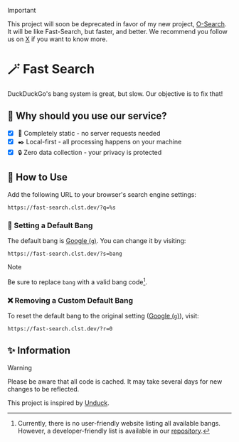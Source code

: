> [!IMPORTANT]
> This project will soon be deprecated in favor of my new project, [O-Search](https://o-search.link). It will be like Fast-Search, but faster, and better.
> We recommend you follow us on [X](https://x.com/osearchapp) if you want to know more.

# 🪄 Fast Search

DuckDuckGo's bang system is great, but slow. Our objective is to fix that!

## 🤔 Why should you use our service?

- [x] 🔖 Completely static - no server requests needed
- [x] ✒️ Local-first - all processing happens on your machine
- [x] 🔒 Zero data collection - your privacy is protected

## 🔎 How to Use

Add the following URL to your browser's search engine settings:

```
https://fast-search.clst.dev/?q=%s
```

### 📐 Setting a Default Bang

The default bang is [Google (`g`)](https://www.google.com/). You can change it by visiting:

```
https://fast-search.clst.dev/?s=bang
```

> [!NOTE]  
> Be sure to replace `bang` with a valid bang code[^1].

### ❌ Removing a Custom Default Bang

To reset the default bang to the original setting ([Google (`g`)](https://www.google.com/)), visit:

```
https://fast-search.clst.dev/?r=0
```

## ✨ Information

> [!WARNING]  
> Please be aware that all code is cached. It may take several days for new changes to be reflected.

This project is inspired by [Unduck](https://github.com/t3dotgg/unduck/).

[^1]: Currently, there is no user-friendly website listing all available bangs. However, a developer-friendly list is available in our [repository](https://github.com/PluckyDevv/Fast-Search/blob/main/src/bangs.ts).
